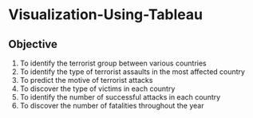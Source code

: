 # Visualization-Using-Tableau
## Objective
1) To identify the terrorist group between various countries <br>
2) To identify the type of terrorist assaults in the most affected country <br>
3) To predict the motive of terrorist attacks <br>
4) To discover the type of victims in each country <br>
6) To identify the number of successful attacks in each country <br>
7) To discover the number of fatalities throughout the year <br>
